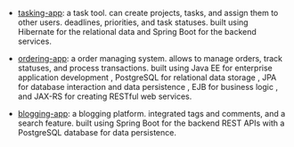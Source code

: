 - [tasking-app](https://github.com/PabloRosas17/Valuts/tree/main/EclipseJavaEE/): a task tool. can create projects, tasks, and assign them to other users.
deadlines, priorities, and task statuses.
built using Hibernate for the relational data and Spring Boot for the backend services.

- [ordering-app](https://github.com/PabloRosas17/Valuts/tree/main/EclipseJavaEE/): a order managing system.
allows to manage orders, track statuses, and process transactions.
built using Java EE for enterprise application development
, PostgreSQL for relational data storage
, JPA for database interaction and data persistence
, EJB for business logic
, and JAX-RS for creating RESTful web services.

- [blogging-app](https://github.com/PabloRosas17/Valuts/tree/main/EclipseJavaEE/blogging-app): a blogging platform. integrated tags and comments, and a search feature.
built using Spring Boot for the backend REST APIs with a PostgreSQL database for data persistence.